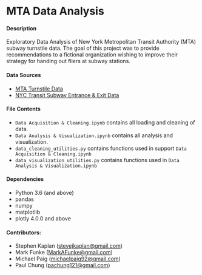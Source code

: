 # MTA Data Analysis

#### Description 
Exploratory Data Analysis of New York Metropolitan Transit Authority (MTA) subway turnstile data. 
The goal of this project was to provide recommendations to a fictional organization wishing 
to improve their strategy for handing out fliers at subway stations.

#### Data Sources
- [MTA Turnstile Data](http://web.mta.info/developers/turnstile.html)
- [NYC Transit Subway Entrance & Exit Data](https://data.ny.gov/Transportation/NYC-Transit-Subway-Entrance-And-Exit-Data/i9wp-a4ja)

#### File Contents
- `Data Acquisition & Cleaning.ipynb` contains all loading and cleaning of data.
- `Data Analysis & Visualization.ipynb` contains all analysis and visualization.
- `data_cleaning_utilities.py` contains functions used in support `Data Acquisition & Cleaning.ipynb`
- `data_visualization_utilities.py` contains functions used in `Data Analysis & Visualization.ipynb`

#### Dependencies
- Python 3.6 (and above)
- pandas
- numpy
- matplotlib
- plotly 4.0.0 and above


#### Contributors:
- Stephen Kaplan (stevejkaplan@gmail.com)
- Mark Funke (MarkAFunke@gmail.com)
- Michael Paig (michaelpaig92@gmail.com)
- Paul Chung (pachung121@gmail.com)



